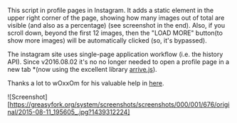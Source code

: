 This script in profile pages in Instagram.
It adds a static element in the upper right corner of the page,
showing how many images out of total are visible (and also as a percentage) (see screenshot in the end).
Also, if you scroll down, beyond the first 12 images,
then the "LOAD MORE" button(to show more images) will be automatically clicked (so, it's bypassed).

The instagram site uses single-page application workflow (i.e. the history API).
Since v2016.08.02 it's no no longer needed to open a profile page in a new tab *(now using the excellent library [arrive.js](https://github.com/uzairfarooq/arrive)).

Thanks a lot to wOxxOm for his valuable help in [here](https://greasyfork.org/en/forum/discussion/4642/help-with-making-a-hovering-element-that-scrolls-with-you-with-attaching-to-infinite-scrolling-event).


![Screenshot][https://greasyfork.org/system/screenshots/screenshots/000/001/676/original/2015-08-11_195605_.jpg?1439312224]